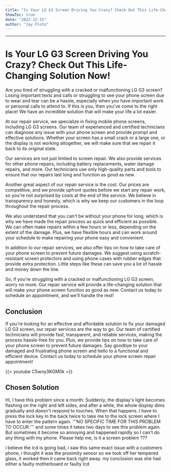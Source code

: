 ```yaml
---
title: "Is Your LG G3 Screen Driving You Crazy? Check Out This Life-Changing Solution Now!"
ShowToc: true 
date: "2022-12-15"
author: "Jay Floto"
---
```

*****
# Is Your LG G3 Screen Driving You Crazy? Check Out This Life-Changing Solution Now!

Are you tired of struggling with a cracked or malfunctioning LG G3 screen? Losing important texts and calls or struggling to see your phone screen due to wear and tear can be a hassle, especially when you have important work or personal calls to attend to. If this is you, then you've come to the right place! We have an incredible solution that will make your life a lot easier.

At our repair service, we specialize in fixing mobile phone screens, including LG G3 screens. Our team of experienced and certified technicians can diagnose any issue with your phone screen and provide prompt and effective solutions. Whether your screen has a small crack or a large one, or the display is not working altogether, we will make sure that we repair it back to its original state.

Our services are not just limited to screen repair. We also provide services for other phone repairs, including battery replacements, water damage repairs, and more. Our technicians use only high-quality parts and tools to ensure that our repairs last long and function as good as new.

Another great aspect of our repair service is the cost. Our prices are competitive, and we provide upfront quotes before we start any repair work, so you're not surprised by costs at the end of the service. We believe in transparency and honesty, which is why we keep our customers in the loop throughout the repair process.

We also understand that you can't be without your phone for long, which is why we have made the repair process as quick and efficient as possible. We can often make repairs within a few hours or less, depending on the extent of the damage. Plus, we have flexible hours and can work around your schedule to make repairing your phone easy and convenient.

In addition to our repair services, we also offer tips on how to take care of your phone screen to prevent future damages. We suggest using scratch-resistant screen protectors and using phone cases with rubber edges that provide extra protection. Little steps like these can save you a lot of hassle and money down the line.

So, if you're struggling with a cracked or malfunctioning LG G3 screen, worry no more. Our repair service will provide a life-changing solution that will make your phone screen function as good as new. Contact us today to schedule an appointment, and we'll handle the rest!

## Conclusion

If you're looking for an effective and affordable solution to fix your damaged LG G3 screen, our repair services are the way to go. Our team of certified technicians will provide fast, transparent, and reliable services, making the process hassle-free for you. Plus, we provide tips on how to take care of your phone screen to prevent future damages. Say goodbye to your damaged and frustrating phone screen and hello to a functional and efficient device. Contact us today to schedule your phone screen repair appointment!

{{< youtube C5wny3KGM0k >}} 



## Chosen Solution
 Hi, I have this problem since a month:
Suddenly, the display's light becomes flashing on the right and left sides, and after a while, the whole display dims gradually and doesn't respond to touches.
When that happens. I have to press the lock key in the back twice to take me to  the lock screen where I have to enter the pattern again.
'''NO SPECIFIC TIME FOR THIS PROBLEM TO OCCUR
'''
and some times it takes two days to see this problem again.
But sometimes it become so annoying and happened rapidly  so I can't do any thing with my phone.
Please help me, is it a screen problem ???

 i believe the lcd is going bad, i saw this same exact issue with a customers phone, i thought it was the proximity sensor so we took off her tempered glass, it worked then it came back right away.
my conclusion was she had either a faulty motherboard or faulty lcd




